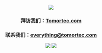 <p align="center" markdown="1">
  <a href="https://tomortec.com"><img src="https://user-images.githubusercontent.com/91373207/182767187-f09fb50a-b508-4721-b792-65d8818f4ac3.gif" /></a>
</p>

<h3 align="center">
  拜访我们：<a href="https://tomortec.com">Tomortec.com</a>
</h3>

<h3 align="center">
  联系我们：<a href="mailto:everything@tomortec.com">everything@tomortec.com</a>
</h3>

<p align="center">
  <img src="https://github-readme-stats.vercel.app/api?username=Tomortec&count_private=true&show_icons=true&title_color=0485b7&text_color=0485b7&bg_color=ffffff&icon_color=0485b7&hide_border=true&include_all_commits=true" style="display:inline;" />
  <img src="https://github-readme-stats.vercel.app/api/top-langs/?username=Tomortec&layout=compact&title_color=0485b7&text_color=0485b7&bg_color=ffffff&hide_border=true" style="display:inline;" />
</p>

